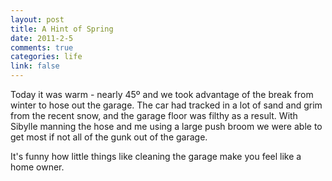 ```yaml
--- 
layout: post
title: A Hint of Spring
date: 2011-2-5
comments: true
categories: life
link: false
---
```

Today it was warm - nearly 45º and we took advantage of the break from winter to hose out the garage. The car had tracked in a lot of sand and grim from the recent snow, and the garage floor was filthy as a result. With Sibylle manning the hose and me using a large push broom we were able to get most if not all of the gunk out of the garage.

It's funny how little things like cleaning the garage make you feel like a home owner.
